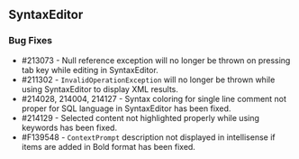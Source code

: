 ## SyntaxEditor

### Bug Fixes

* \#213073 - Null reference exception will no longer be thrown on pressing tab key while editing in SyntaxEditor.
* \#211302 - `InvalidOperationException` will no longer be thrown while using SyntaxEditor to display XML results.
* \#214028, 214004, 214127 - Syntax coloring for single line comment not proper for SQL language in SyntaxEditor has been fixed.
* \#214129 - Selected content not highlighted properly while using keywords has been fixed.
* \#F139548 - `ContextPrompt` description not displayed in intellisense if items are added in Bold format has been fixed.